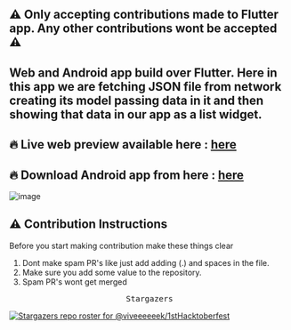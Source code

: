 <h2>⚠️ Only accepting contributions made to Flutter app. Any other contributions wont be accepted ⚠️</h2>

<h2>Web and Android app build over Flutter. Here in this app we are fetching JSON file from network creating its model passing data in it and then showing that data in our app as a list widget.</h2>

## 🔥 Live web preview available here : [here](https://firsthacktoberfest.web.app/#/)
## 🔥 Download Android app from here : [here](https://drive.google.com/file/d/10NMc-RtWJUx6VLDMgIbtmCOjavWMaNHJ/view?usp=sharing)
![image](https://user-images.githubusercontent.com/64553247/136698353-9a5eea59-d78d-4882-8aa2-9a040ffac054.png)

<h2>⚠️ Contribution Instructions </h2>

Before you start making contribution make these things clear 

1) Dont make spam PR's like just add adding (.) and spaces in the file.
2) Make sure you add some value to the repository.
3) Spam PR's wont get merged

<div align="center">
    <pre>Stargazers</pre>
</div>

[![Stargazers repo roster for @viveeeeeek/1stHacktoberfest](https://reporoster.com/stars/dark/viveeeeeek/1stHacktoberfest)](https://github.com/viveeeeeek/1stHacktoberfest/stargazers)
